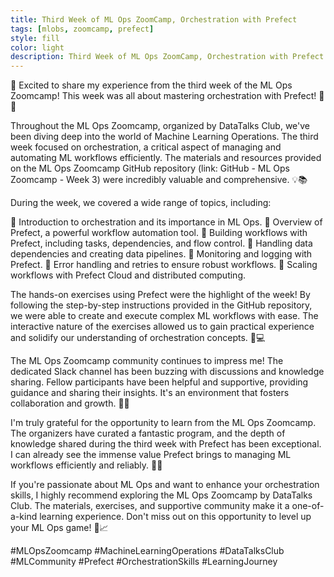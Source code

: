 ```yaml
---
title: Third Week of ML Ops ZoomCamp, Orchestration with Prefect
tags: [mlobs, zoomcamp, prefect]
style: fill
color: light
description: Third Week of ML Ops ZoomCamp, Orchestration with Prefect
---
```


📢 Excited to share my experience from the third week of the ML Ops Zoomcamp! This week was all about mastering orchestration with Prefect! 🚀🎯

Throughout the ML Ops Zoomcamp, organized by DataTalks Club, we've been diving deep into the world of Machine Learning Operations. The third week focused on orchestration, a critical aspect of managing and automating ML workflows efficiently. The materials and resources provided on the ML Ops Zoomcamp GitHub repository (link: GitHub - ML Ops Zoomcamp - Week 3) were incredibly valuable and comprehensive. 💡📚

During the week, we covered a wide range of topics, including:

🔹 Introduction to orchestration and its importance in ML Ops.
🔹 Overview of Prefect, a powerful workflow automation tool.
🔹 Building workflows with Prefect, including tasks, dependencies, and flow control.
🔹 Handling data dependencies and creating data pipelines.
🔹 Monitoring and logging with Prefect.
🔹 Error handling and retries to ensure robust workflows.
🔹 Scaling workflows with Prefect Cloud and distributed computing.

The hands-on exercises using Prefect were the highlight of the week! By following the step-by-step instructions provided in the GitHub repository, we were able to create and execute complex ML workflows with ease. The interactive nature of the exercises allowed us to gain practical experience and solidify our understanding of orchestration concepts. 💪💻

The ML Ops Zoomcamp community continues to impress me! The dedicated Slack channel has been buzzing with discussions and knowledge sharing. Fellow participants have been helpful and supportive, providing guidance and sharing their insights. It's an environment that fosters collaboration and growth. 🤝🌟

I'm truly grateful for the opportunity to learn from the ML Ops Zoomcamp. The organizers have curated a fantastic program, and the depth of knowledge shared during the third week with Prefect has been exceptional. I can already see the immense value Prefect brings to managing ML workflows efficiently and reliably. 🌟🔗

If you're passionate about ML Ops and want to enhance your orchestration skills, I highly recommend exploring the ML Ops Zoomcamp by DataTalks Club. The materials, exercises, and supportive community make it a one-of-a-kind learning experience. Don't miss out on this opportunity to level up your ML Ops game! 🚀📈

#MLOpsZoomcamp #MachineLearningOperations #DataTalksClub #MLCommunity #Prefect #OrchestrationSkills #LearningJourney